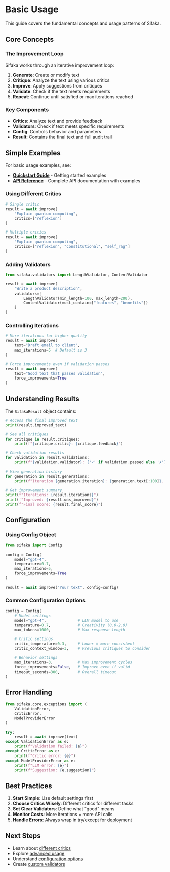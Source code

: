 # Basic Usage

This guide covers the fundamental concepts and usage patterns of Sifaka.

## Core Concepts

### The Improvement Loop

Sifaka works through an iterative improvement loop:

1. **Generate**: Create or modify text
2. **Critique**: Analyze the text using various critics
3. **Improve**: Apply suggestions from critiques
4. **Validate**: Check if the text meets requirements
5. **Repeat**: Continue until satisfied or max iterations reached

### Key Components

- **Critics**: Analyze text and provide feedback
- **Validators**: Check if text meets specific requirements
- **Config**: Controls behavior and parameters
- **Result**: Contains the final text and full audit trail

## Simple Examples

For basic usage examples, see:
- **[Quickstart Guide](../quickstart.md)** - Getting started examples
- **[API Reference](../../API.md)** - Complete API documentation with examples

### Using Different Critics

```python
# Single critic
result = await improve(
    "Explain quantum computing",
    critics=["reflexion"]
)

# Multiple critics
result = await improve(
    "Explain quantum computing",
    critics=["reflexion", "constitutional", "self_rag"]
)
```

### Adding Validators

```python
from sifaka.validators import LengthValidator, ContentValidator

result = await improve(
    "Write a product description",
    validators=[
        LengthValidator(min_length=100, max_length=200),
        ContentValidator(must_contain=["features", "benefits"])
    ]
)
```

### Controlling Iterations

```python
# More iterations for higher quality
result = await improve(
    text="Draft email to client",
    max_iterations=5  # Default is 3
)

# Force improvements even if validation passes
result = await improve(
    text="Good text that passes validation",
    force_improvements=True
)
```

## Understanding Results

The `SifakaResult` object contains:

```python
# Access the final improved text
print(result.improved_text)

# See all critiques
for critique in result.critiques:
    print(f"{critique.critic}: {critique.feedback}")

# Check validation results
for validation in result.validations:
    print(f"{validation.validator}: {'✓' if validation.passed else '✗'}")

# View generation history
for generation in result.generations:
    print(f"Iteration {generation.iteration}: {generation.text[:100]}...")

# Get improvement summary
print(f"Iterations: {result.iterations}")
print(f"Improved: {result.was_improved}")
print(f"Final score: {result.final_score}")
```

## Configuration

### Using Config Object

```python
from sifaka import Config

config = Config(
    model="gpt-4",
    temperature=0.7,
    max_iterations=5,
    force_improvements=True
)

result = await improve("Your text", config=config)
```

### Common Configuration Options

```python
config = Config(
    # Model settings
    model="gpt-4",              # LLM model to use
    temperature=0.7,            # Creativity (0.0-2.0)
    max_tokens=1000,            # Max response length

    # Critic settings
    critic_temperature=0.3,     # Lower = more consistent
    critic_context_window=3,    # Previous critiques to consider

    # Behavior settings
    max_iterations=3,           # Max improvement cycles
    force_improvements=False,   # Improve even if valid
    timeout_seconds=300,        # Overall timeout
)
```

## Error Handling

```python
from sifaka.core.exceptions import (
    ValidationError,
    CriticError,
    ModelProviderError
)

try:
    result = await improve(text)
except ValidationError as e:
    print(f"Validation failed: {e}")
except CriticError as e:
    print(f"Critic error: {e}")
except ModelProviderError as e:
    print(f"LLM error: {e}")
    print(f"Suggestion: {e.suggestion}")
```

## Best Practices

1. **Start Simple**: Use default settings first
2. **Choose Critics Wisely**: Different critics for different tasks
3. **Set Clear Validators**: Define what "good" means
4. **Monitor Costs**: More iterations = more API calls
5. **Handle Errors**: Always wrap in try/except for deployment

## Next Steps

- Learn about [different critics](../critics/overview.md)
- Explore [advanced usage](advanced-usage.md)
- Understand [configuration options](configuration.md)
- Create [custom validators](../dev/plugin-development.md)
